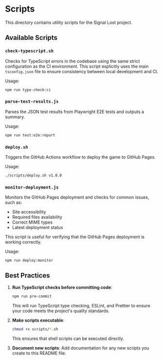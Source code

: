 # Scripts

This directory contains utility scripts for the Signal Lost project.

## Available Scripts

### `check-typescript.sh`

Checks for TypeScript errors in the codebase using the same strict configuration as the CI environment. This script explicitly uses the main `tsconfig.json` file to ensure consistency between local development and CI.

Usage:

```bash
npm run type-check:ci
```

### `parse-test-results.js`

Parses the JSON test results from Playwright E2E tests and outputs a summary.

Usage:

```bash
npm run test:e2e:report
```

### `deploy.sh`

Triggers the GitHub Actions workflow to deploy the game to GitHub Pages.

Usage:

```bash
./scripts/deploy.sh v1.0.0
```

### `monitor-deployment.js`

Monitors the GitHub Pages deployment and checks for common issues, such as:

- Site accessibility
- Required files availability
- Correct MIME types
- Latest deployment status

This script is useful for verifying that the GitHub Pages deployment is working correctly.

Usage:

```bash
npm run deploy:monitor
```

## Best Practices

1. **Run TypeScript checks before committing code**:

   ```bash
   npm run pre-commit
   ```

   This will run TypeScript type checking, ESLint, and Prettier to ensure your code meets the project's quality standards.

2. **Make scripts executable**:

   ```bash
   chmod +x scripts/*.sh
   ```

   This ensures that shell scripts can be executed directly.

3. **Document new scripts**:
   Add documentation for any new scripts you create to this README file.

